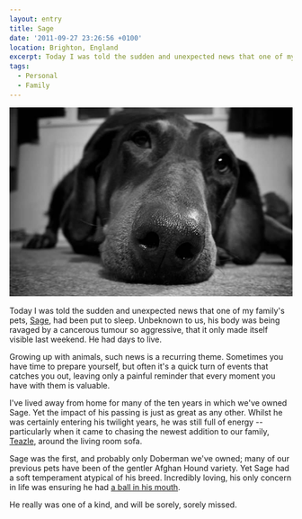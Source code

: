 ```yaml
---
layout: entry
title: Sage
date: '2011-09-27 23:26:56 +0100'
location: Brighton, England
excerpt: Today I was told the sudden and unexpected news that one of my family's pets, Sage, had been put to sleep. Unbeknown to us, his body was being ravaged by a cancerous tumour so aggressive, that it only made itself visible last weekend. He had days to live.
tags:
  - Personal
  - Family
---
```

![Sage](/assets/images/2011/09/sage.jpg)

Today I was told the sudden and unexpected news that one of my family's pets, [Sage][1], had been put to sleep. Unbeknown to us, his body was being ravaged by a cancerous tumour so aggressive, that it only made itself visible last weekend. He had days to live.

Growing up with animals, such news is a recurring theme. Sometimes you have time to prepare yourself, but often it's a quick turn of events that catches you out, leaving only a painful reminder that every moment you have with them is valuable.

I've lived away from home for many of the ten years in which we've owned Sage. Yet the impact of his passing is just as great as any other. Whilst he was certainly entering his twilight years, he was still full of energy -- particularly when it came to chasing the newest addition to our family, [Teazle][2], around the living room sofa.

Sage was the first, and probably only Doberman we've owned; many of our previous pets have been of the gentler Afghan Hound variety. Yet Sage had a soft temperament atypical of his breed. Incredibly loving, his only concern in life was ensuring he had [a ball in his mouth][3].

He really was one of a kind, and will be sorely, sorely missed.

[1]: https://www.flickr.com/photos/paulrobertlloyd/sets/72157622442007376/
[2]: https://www.flickr.com/photos/paulrobertlloyd/sets/72157623567486852/
[3]: https://www.flickr.com/photos/paulrobertlloyd/3949096358/in/set-72157622442007376
